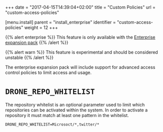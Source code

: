 +++
date = "2017-04-15T14:39:04+02:00"
title = "Custom Policies"
url = "custom-access-policies"

[menu.install]
  parent = "install_enterprise"
  identifier = "custom-access-policies"
  weight = 12
+++

{{% alert enterprise %}}
This feature is only available with the [Enterprise expansion pack](https://drone.io/enterprise/)
{{% /alert %}}

{{% alert warn %}}
This feature is experimental and should be considered unstable
{{% /alert %}}

The enterprise expansion pack will include support for advanced access control policies to limit access and usage.


# `DRONE_REPO_WHITELIST`

The repository whitelist is an optional parameter used to limit which repositories can be activated within the system. In order to activate a repository it must match at least one pattern in the whitelist.

```
DRONE_REPO_WHITELIST=Microsoct/*,twitter/*
```
